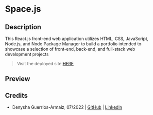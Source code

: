 # Space.js

## Description
This React.js front-end web application utilizes HTML, CSS, JavaScript, Node.js, and Node Package Manager to build a portfolio intended to showcase a selection of front-end, back-end, and full-stack web development projects

> Visit the deployed site [HERE](https://denysha-abigail.github.io/denysha-abigail-io/)

## Preview


## Credits
- Denysha Guerrios-Armaiz, 07/2022 | [GitHub](https://github.com/denysha-abigail) | [LinkedIn](https://www.linkedin.com/in/denysha-guerrios-armaiz-ab2750229/)